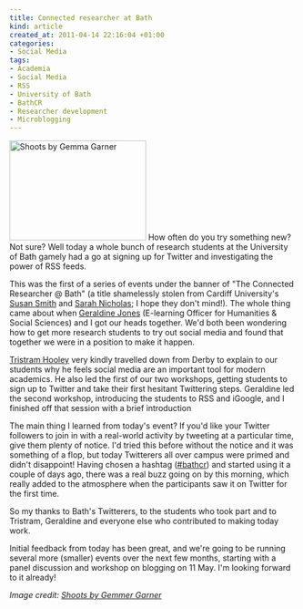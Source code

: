 ```yaml
--- 
title: Connected researcher at Bath
kind: article
created_at: 2011-04-14 22:16:04 +01:00
categories: 
- Social Media
tags: 
- Academia
- Social Media
- RSS
- University of Bath
- BathCR
- Researcher development
- Microblogging
---
```

<img alt="Shoots by Gemma Garner" src="http://farm5.static.flickr.com/4077/5414162854_2eba8151a7_m.jpg" title="Shoots" width="240" height="175" class="alignright" /> How often do you try something new? Not sure? Well today a whole bunch of research students at the University of Bath gamely had a go at signing up for Twitter and investigating the power of RSS feeds.

This was the first of a series of events under the banner of "The Connected Researcher @ Bath" (a title shamelessly stolen from Cardiff University's [Susan Smith][] and [Sarah Nicholas][]; I hope they don't mind!). The whole thing came about when [Geraldine Jones][] (E-learning Officer for Humanities & Social Sciences) and I got our heads together. We'd both been wondering how to get more research students to try out social media and found that together we were in a position to make it happen.

[Tristram Hooley][] very kindly travelled down from Derby to explain to our students why he feels social media are an important tool for modern academics. He also led the first of our two workshops, getting students to sign up to Twitter and take their first hesitant Twittering steps. Geraldine led the second workshop, introducing the students to RSS and iGoogle, and I finished off that session with a brief introduction

The main thing I learned from today's event? If you'd like your Twitter followers to join in with a real-world activity by tweeting at a particular time, give them plenty of notice. I'd tried this before without the notice and it was something of a flop, but today Twitterers all over campus were primed and didn't disappoint! Having chosen a hashtag ([#bathcr][]) and started using it a couple of days ago, there was a real buzz going on by this morning, which really added to the atmosphere when the participants saw it on Twitter for the first time.

So my thanks to Bath's Twitterers, to the students who took part and to Tristram, Geraldine and everyone else who contributed to making today work.

Initial feedback from today has been great, and we're going to be running several more (smaller) events over the next few months, starting with a panel discussion and workshop on blogging on 11 May. I'm looking forward to it already!

*Image credit: [Shoots by Gemmer Garner](http://www.flickr.com/photos/3fold/5414162854/in/photostream/)*

[Tristram Hooley]: http://adventuresincareerdevelopment.posterous.com/
[Susan Smith]: http://cardiff.academia.edu/SusanSmith
[Sarah Nicholas]: http://twitter.com/SarahNicholas
[Geraldine Jones]: http://twitter.com/edsgmj
[#bathcr]: http://twapperkeeper.com/hashtag/Bathcr

